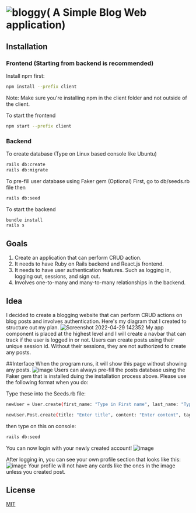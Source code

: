 #  ![bloggy](https://user-images.githubusercontent.com/64029918/177392475-d615b8a0-a6f1-483c-a861-510f85e95c74.png)( A Simple Blog Web application)

## Installation

### Frontend (Starting from backend is recommended)
Install npm first:
```bash
npm install --prefix client
```
Note: Make sure you're installing npm in the client folder and not outside of the client.

To start the frontend
```bash
npm start --prefix client
```

### Backend
To create database (Type on Linux based console like Ubuntu)
```bash
rails db:create
rails db:migrate
```

To pre-fill user database using Faker gem (Optional)
First, go to db/seeds.rb file then 
```bash
rails db:seed
```

To start the backend
```bash
bundle install
rails s
```

## Goals
1. Create an application that can perform CRUD action.
2. It needs to have Ruby on Rails backend and React.js frontend.
3. It needs to have user authentication features. Such as logging in, logging out, sessions, and sign out.
4. Involves one-to-many and many-to-many relationships in the backend.

## Idea
I decided to create a blogging website that can perform CRUD actions on blog posts and involves authentication.
Here's my diagram that I created to structure out my plan.
![Screenshot 2022-04-29 142352](https://user-images.githubusercontent.com/64029918/173248927-71b35f2b-30dc-49d2-8ac6-6125e494142f.png)
My app component is placed at the highest level and I will create a navbar that can track if the user is logged in or not. Users can create posts using their unique session id. Without their sessions, they are not authorized to create any posts.

##Interface
When the program runs, it will show this page without showing any posts.
![image](https://user-images.githubusercontent.com/64029918/177392886-0a53a769-eddc-4f55-8904-7f06025e526f.png)
Users can always pre-fill the posts database using the Faker gem that is installed duing the installation process above.
Please use the following format when you do:

Type these into the Seeds.rb file:
```bash
newUser = User.create(first_name: "Type in First name", last_name: "Type in Last name", username: "Enter new username", email: "Enter new email", password: "Enter new password");
```
```bash
newUser.Post.create(title: "Enter title", content: "Enter content", tags: "enter tags using commas", user_id: "Enter id of user that you want to assign this post");
```
then type on this on console:
```bash
rails db:seed
```
You can now login with your newly created account!
![image](https://user-images.githubusercontent.com/64029918/177394672-7ad3da18-ce03-4092-b147-d0ab480c841b.png)

After logging in, you can see your own profile section that looks like this:
![image](https://user-images.githubusercontent.com/64029918/177394875-512fd5a8-da94-4c9c-ba29-1c1221cf97bc.png)
Your profile will not have any cards like the ones in the image unless you created post.


## License
[MIT](https://choosealicense.com/licenses/mit/)
